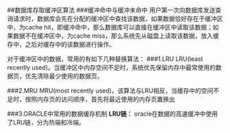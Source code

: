 ##数据库存取缓冲区算法
###缓冲命中与缓冲未命中
用户第一次向数据库发送查询请求时，数据库会先在分配的缓冲区中查找该数据，如果数据恰好存在于缓冲区中，为cache hit，即缓冲命中，那么数据库可以直接在缓冲区中读取该数据；如果数据不在缓冲区中，为cache miss，那么系统先从磁盘上读取该数据，放入缓存中，之后对缓存中的该数据进行操作。

对于缓冲区中的数据，常用的有如下几种替换算法：
###1.LRU
LRU(least recently used)。当缓冲区中内存空间不足时，系统优先保留内存中最常使用的数据页，优先清除最少使用的数据页。

###2.MRU
MRU(most recently used)。该算法与LRU相反，当缓存中的空间不足时，按照内存页的访问顺序，首先将最近使用的内存页置换出

###3.ORACLE中常用的数据缓存机制
**LRU链：**
oracle在数据的高速缓冲中使用了LRU链，分为热端和冷端。


